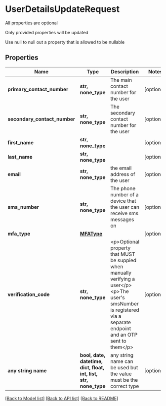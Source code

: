 # UserDetailsUpdateRequest

<p>All properties are optional</p> <p>Only provided properties will be updated</p> <p>Use null to null out a property that is allowed to be nullable</p> 

## Properties
Name | Type | Description | Notes
------------ | ------------- | ------------- | -------------
**primary_contact_number** | **str, none_type** | The main contact number for the user  | [optional] 
**secondary_contact_number** | **str, none_type** | The secondary contact number for the user  | [optional] 
**first_name** | **str, none_type** |  | [optional] 
**last_name** | **str, none_type** |  | [optional] 
**email** | **str, none_type** | the email address of the user | [optional] 
**sms_number** | **str, none_type** | The phone number of a device that the user can receive sms messages on  | [optional] 
**mfa_type** | [**MFAType**](MFAType.md) |  | [optional] 
**verification_code** | **str, none_type** | &lt;p&gt;Optional property that MUST be suppied when manually verifying a user&lt;/p&gt; &lt;p&gt;The user&#39;s smsNumber is registered via a separate endpoint and an OTP sent to them&lt;/p&gt;  | [optional] 
**any string name** | **bool, date, datetime, dict, float, int, list, str, none_type** | any string name can be used but the value must be the correct type | [optional]

[[Back to Model list]](../README.md#documentation-for-models) [[Back to API list]](../README.md#documentation-for-api-endpoints) [[Back to README]](../README.md)


